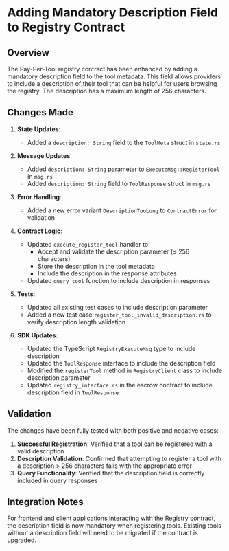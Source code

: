 # Adding Mandatory Description Field to Registry Contract

## Overview

The Pay-Per-Tool registry contract has been enhanced by adding a mandatory description field to the tool metadata. This field allows providers to include a description of their tool that can be helpful for users browsing the registry. The description has a maximum length of 256 characters.

## Changes Made

1. **State Updates**:
   - Added a `description: String` field to the `ToolMeta` struct in `state.rs`

2. **Message Updates**:
   - Added `description: String` parameter to `ExecuteMsg::RegisterTool` in `msg.rs`
   - Added `description: String` field to `ToolResponse` struct in `msg.rs`

3. **Error Handling**:
   - Added a new error variant `DescriptionTooLong` to `ContractError` for validation

4. **Contract Logic**:
   - Updated `execute_register_tool` handler to:
     - Accept and validate the description parameter (≤ 256 characters)
     - Store the description in the tool metadata
     - Include the description in the response attributes
   - Updated `query_tool` function to include description in responses

5. **Tests**:
   - Updated all existing test cases to include description parameter
   - Added a new test case `register_tool_invalid_description.rs` to verify description length validation

6. **SDK Updates**:
   - Updated the TypeScript `RegistryExecuteMsg` type to include description
   - Updated the `ToolResponse` interface to include the description field
   - Modified the `registerTool` method in `RegistryClient` class to include description parameter
   - Updated `registry_interface.rs` in the escrow contract to include description field in `ToolResponse`

## Validation

The changes have been fully tested with both positive and negative cases:

1. **Successful Registration**: Verified that a tool can be registered with a valid description
2. **Description Validation**: Confirmed that attempting to register a tool with a description > 256 characters fails with the appropriate error
3. **Query Functionality**: Verified that the description field is correctly included in query responses

## Integration Notes

For frontend and client applications interacting with the Registry contract, the description field is now mandatory when registering tools. Existing tools without a description field will need to be migrated if the contract is upgraded.
